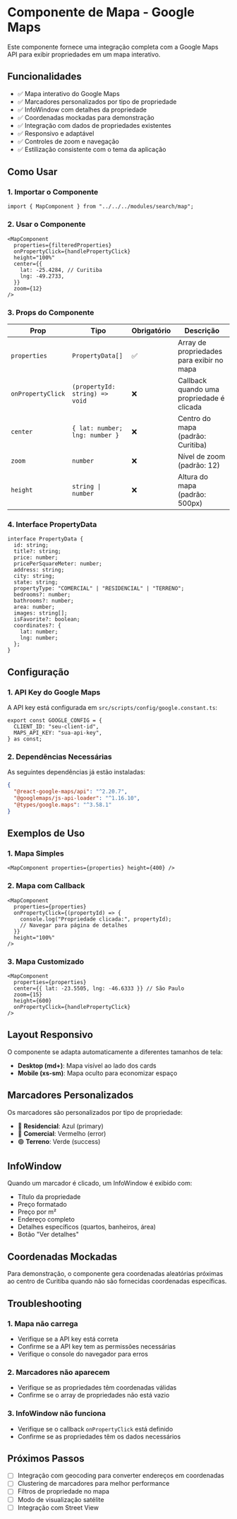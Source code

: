 # Componente de Mapa - Google Maps

Este componente fornece uma integração completa com a Google Maps API para exibir propriedades em um mapa interativo.

## Funcionalidades

- ✅ Mapa interativo do Google Maps
- ✅ Marcadores personalizados por tipo de propriedade
- ✅ InfoWindow com detalhes da propriedade
- ✅ Coordenadas mockadas para demonstração
- ✅ Integração com dados de propriedades existentes
- ✅ Responsivo e adaptável
- ✅ Controles de zoom e navegação
- ✅ Estilização consistente com o tema da aplicação

## Como Usar

### 1. Importar o Componente

```tsx
import { MapComponent } from "../../../modules/search/map";
```

### 2. Usar o Componente

```tsx
<MapComponent
  properties={filteredProperties}
  onPropertyClick={handlePropertyClick}
  height="100%"
  center={{
    lat: -25.4284, // Curitiba
    lng: -49.2733,
  }}
  zoom={12}
/>
```

### 3. Props do Componente

| Prop              | Tipo                           | Obrigatório | Descrição                                 |
| ----------------- | ------------------------------ | ----------- | ----------------------------------------- |
| `properties`      | `PropertyData[]`               | ✅          | Array de propriedades para exibir no mapa |
| `onPropertyClick` | `(propertyId: string) => void` | ❌          | Callback quando uma propriedade é clicada |
| `center`          | `{ lat: number; lng: number }` | ❌          | Centro do mapa (padrão: Curitiba)         |
| `zoom`            | `number`                       | ❌          | Nível de zoom (padrão: 12)                |
| `height`          | `string \| number`             | ❌          | Altura do mapa (padrão: 500px)            |

### 4. Interface PropertyData

```tsx
interface PropertyData {
  id: string;
  title?: string;
  price: number;
  pricePerSquareMeter: number;
  address: string;
  city: string;
  state: string;
  propertyType: "COMERCIAL" | "RESIDENCIAL" | "TERRENO";
  bedrooms?: number;
  bathrooms?: number;
  area: number;
  images: string[];
  isFavorite?: boolean;
  coordinates?: {
    lat: number;
    lng: number;
  };
}
```

## Configuração

### 1. API Key do Google Maps

A API key está configurada em `src/scripts/config/google.constant.ts`:

```tsx
export const GOOGLE_CONFIG = {
  CLIENT_ID: "seu-client-id",
  MAPS_API_KEY: "sua-api-key",
} as const;
```

### 2. Dependências Necessárias

As seguintes dependências já estão instaladas:

```json
{
  "@react-google-maps/api": "^2.20.7",
  "@googlemaps/js-api-loader": "^1.16.10",
  "@types/google.maps": "^3.58.1"
}
```

## Exemplos de Uso

### 1. Mapa Simples

```tsx
<MapComponent properties={properties} height={400} />
```

### 2. Mapa com Callback

```tsx
<MapComponent
  properties={properties}
  onPropertyClick={(propertyId) => {
    console.log("Propriedade clicada:", propertyId);
    // Navegar para página de detalhes
  }}
  height="100%"
/>
```

### 3. Mapa Customizado

```tsx
<MapComponent
  properties={properties}
  center={{ lat: -23.5505, lng: -46.6333 }} // São Paulo
  zoom={15}
  height={600}
  onPropertyClick={handlePropertyClick}
/>
```

## Layout Responsivo

O componente se adapta automaticamente a diferentes tamanhos de tela:

- **Desktop (md+)**: Mapa visível ao lado dos cards
- **Mobile (xs-sm)**: Mapa oculto para economizar espaço

## Marcadores Personalizados

Os marcadores são personalizados por tipo de propriedade:

- 🔵 **Residencial**: Azul (primary)
- 🔴 **Comercial**: Vermelho (error)
- 🟢 **Terreno**: Verde (success)

## InfoWindow

Quando um marcador é clicado, um InfoWindow é exibido com:

- Título da propriedade
- Preço formatado
- Preço por m²
- Endereço completo
- Detalhes específicos (quartos, banheiros, área)
- Botão "Ver detalhes"

## Coordenadas Mockadas

Para demonstração, o componente gera coordenadas aleatórias próximas ao centro de Curitiba quando não são fornecidas coordenadas específicas.

## Troubleshooting

### 1. Mapa não carrega

- Verifique se a API key está correta
- Confirme se a API key tem as permissões necessárias
- Verifique o console do navegador para erros

### 2. Marcadores não aparecem

- Verifique se as propriedades têm coordenadas válidas
- Confirme se o array de propriedades não está vazio

### 3. InfoWindow não funciona

- Verifique se o callback `onPropertyClick` está definido
- Confirme se as propriedades têm os dados necessários

## Próximos Passos

- [ ] Integração com geocoding para converter endereços em coordenadas
- [ ] Clustering de marcadores para melhor performance
- [ ] Filtros de propriedade no mapa
- [ ] Modo de visualização satélite
- [ ] Integração com Street View
